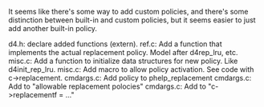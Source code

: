 It seems like there's some way to add custom policies, and there's some distinction between built-in and custom policies, but it seems easier to just add another built-in policy.

d4.h: declare added functions (extern).
ref.c: Add a function that implements the actual replacement policy. Model after d4rep_lru, etc.
misc.c: Add a function to initialize data structures for new policy. Like d4init_rep_lru.
misc.c: Add macro to allow policy activation. See code with c->replacement.
cmdargs.c: Add policy to phelp_replacement
cmdargs.c: Add to "allowable replacement polocies"
cmdargs.c: Add to "c->replacementf = ..."

